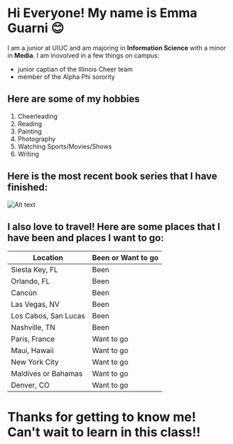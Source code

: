 # Hi Everyone! My name is Emma Guarni :blush:

I am a junior at UIUC and am majoring in **Information Science** with a minor in **Media**. 
I am inovolved in a few things on campus:
- junior captian of the Illinois Cheer team
- member of the Alpha Phi sorority

## Here are some of my hobbies 
1. Cheerleading
2. Reading
3. Painting
4. Photography
5. Watching Sports/Movies/Shows
6. Writing

## Here is the most recent book series that I have finished: 
![Alt text](https://i.pinimg.com/originals/98/bf/28/98bf2852ec5d5a82c1d1c7b54c9f195e.jpg)

## I also love to travel! Here are some places that I have been and places I want to go: 

| Location | Been or Want to go | 
| ----------- | ----------- |
| Siesta Key, FL  | Been |
| Orlando, FL | Been |
| Cancún | Been | 
| Las Vegas, NV | Been |
| Los Cabos, San Lucas | Been |
| Nashville, TN | Been |
| Paris, France | Want to go | 
| Maui, Hawaii | Want to go | 
| New York City | Want to go | 
| Maldives or Bahamas | Want to go | 
| Denver, CO | Want to go | 

# Thanks for getting to know me! Can't wait to learn in this class!!
